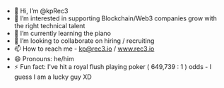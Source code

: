 - 👋 Hi, I’m @kpRec3
- 👀 I’m interested in supporting Blockchain/Web3 companies grow with the right technical talent
- 🌱 I’m currently learning the piano 
- 💞️ I’m looking to collaborate on hiring / recruiting 
- 📫 How to reach me - kp@rec3.io / www.rec3.io
- 😄 Pronouns: he/him
- ⚡ Fun fact: I've hit a royal flush playing poker ( 649,739 : 1 ) odds - I guess I am a lucky guy XD

<!---
kpRec3/kpRec3 is a ✨ special ✨ repository because its `README.md` (this file) appears on your GitHub profile.
You can click the Preview link to take a look at your changes.
--->

